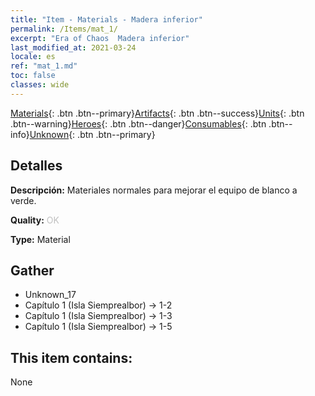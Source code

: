 ```yaml
---
title: "Item - Materials - Madera inferior"
permalink: /Items/mat_1/
excerpt: "Era of Chaos  Madera inferior"
last_modified_at: 2021-03-24
locale: es
ref: "mat_1.md"
toc: false
classes: wide
---
```

 [Materials](/es/Items/){: .btn .btn--primary}[Artifacts](/es/Items/Artifacts/){: .btn .btn--success}[Units](/es/Items/Units/){: .btn .btn--warning}[Heroes](/es/Items/Heroes/){: .btn .btn--danger}[Consumables](/es/Items/Consumables/){: .btn .btn--info}[Unknown](/es/Items/Unknown/){: .btn .btn--primary}

## Detalles
 **Descripción:** Materiales normales para mejorar el equipo de blanco a verde.

 **Quality:** <span style="color: #C0C0C0">OK</span>

 **Type:** Material

## Gather

*    Unknown_17 
*    Capítulo 1 (Isla Siemprealbor) -> 1-2 
*    Capítulo 1 (Isla Siemprealbor) -> 1-3 
*    Capítulo 1 (Isla Siemprealbor) -> 1-5 

## This item contains:

  None

